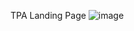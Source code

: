 TPA Landing Page
![image](https://github.com/bhusalmanish/TPA_landingpage/assets/69428947/57638dc8-aa6a-46ff-b81b-29613ec6d9f5)
